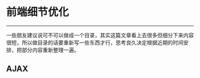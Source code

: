 # 前端细节优化
----

一些朋友建议说可不可以做成一个目录，其实这篇文章看上去很多但细分下来内容很短，所以做目录的话要重新写一些东西才行，思考良久决定根据近期的时间安排，把部分内容重新整理一遍。

## AJAX








